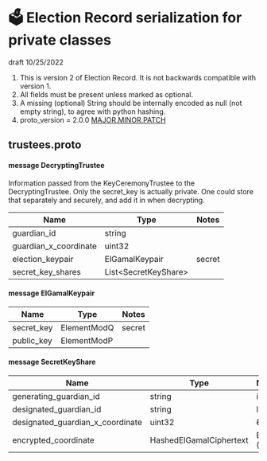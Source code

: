 # 🗳 Election Record serialization for private classes

draft 10/25/2022

1. This is version 2 of Election Record. It is not backwards compatible with version 1.
2. All fields must be present unless marked as optional.
3. A missing (optional) String should be internally encoded as null (not empty string), to agree with python hashing.
4. proto_version = 2.0.0 [MAJOR.MINOR.PATCH](https://semver.org/)

## trustees.proto

#### message DecryptingTrustee

Information passed from the KeyCeremonyTrustee to the DecryptingTrustee.
Only the secret_key is actually private. One could store that separately and securely, and add it in when decrypting.

| Name                    | Type                   | Notes   |
|-------------------------|------------------------|---------|
| guardian_id             | string                 |         |
| guardian_x_coordinate   | uint32                 |         |
| election_keypair        | ElGamalKeypair         | secret  |
| secret_key_shares       | List\<SecretKeyShare\> |         |

#### message ElGamalKeypair

| Name              | Type          | Notes  |
|-------------------|---------------|--------|
| secret_key        | ElementModQ   | secret |
| public_key        | ElementModP   |        |

#### message SecretKeyShare

| Name                             | Type                    | Notes      |
|----------------------------------|-------------------------|------------|
| generating_guardian_id           | string                  | i          |
| designated_guardian_id           | string                  | l          |
| designated_guardian_x_coordinate | uint32                  | ℓ          |
| encrypted_coordinate             | HashedElGamalCiphertext | El (Pi(ℓ)) |
